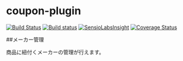 # coupon-plugin

[![Build Status](https://travis-ci.org/eccubevn/maker-plugin.svg?branch=maker-renew)](https://travis-ci.org/eccubevn/maker-plugin)
[![Build status](https://ci.appveyor.com/api/projects/status/py2o9y298u0qidip/branch/coupon-renewal?svg=true)](https://ci.appveyor.com/project/lammn/coupon-plugin/branch/coupon-renewal)
[![SensioLabsInsight](https://insight.sensiolabs.com/projects/8cd28955-ac07-4a9a-8ca0-04825fd4bfaa/mini.png)](https://insight.sensiolabs.com/projects/8cd28955-ac07-4a9a-8ca0-04825fd4bfaa)
[![Coverage Status](https://coveralls.io/repos/github/eccubevn/maker-plugin/badge.svg?branch=maker-renew)](https://coveralls.io/github/eccubevn/maker-plugin?branch=maker-renew)

##メーカー管理

商品に紐付くメーカーの管理が行えます。

